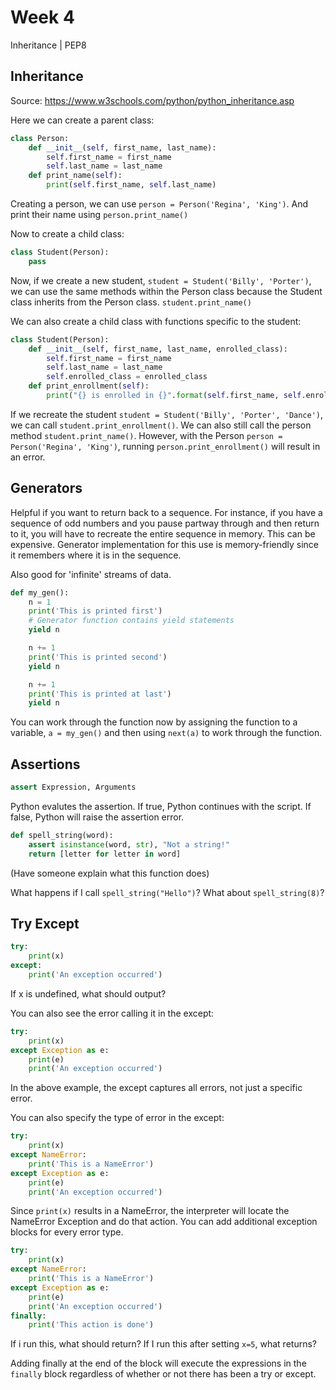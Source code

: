 # Week 4
Inheritance | PEP8

## Inheritance

Source: https://www.w3schools.com/python/python_inheritance.asp

Here we can create a parent class:
```python
class Person:
    def __init__(self, first_name, last_name):
        self.first_name = first_name
        self.last_name = last_name
    def print_name(self):
        print(self.first_name, self.last_name)
```

Creating a person, we can use `person = Person('Regina', 'King')`. And print
their name using `person.print_name()`

Now to create a child class:
```python
class Student(Person):
    pass
```

Now, if we create a new student, `student = Student('Billy', 'Porter')`, we can
use the same methods within the Person class because the Student class inherits
from the Person class. `student.print_name()`

We can also create a child class with functions specific to the student:
```python
class Student(Person):
    def __init__(self, first_name, last_name, enrolled_class):
        self.first_name = first_name
        self.last_name = last_name
        self.enrolled_class = enrolled_class
    def print_enrollment(self):
        print("{} is enrolled in {}".format(self.first_name, self.enrolled_class))
```

If we recreate the student `student = Student('Billy', 'Porter', 'Dance')`, we can
call `student.print_enrollment()`. We can also still call the person method `student.print_name()`. 
However, with the Person `person = Person('Regina', 'King')`,
running `person.print_enrollment()` will result in an error.

## Generators

Helpful if you want to return back to a sequence. For instance, if you have a
sequence of odd numbers and you pause partway through and then return to it,
you will have to recreate the entire sequence in memory. This can be expensive.
Generator implementation for this use is memory-friendly since it remembers where
it is in the sequence.

Also good for 'infinite' streams of data.

```python
def my_gen():
    n = 1
    print('This is printed first')
    # Generator function contains yield statements
    yield n

    n += 1
    print('This is printed second')
    yield n

    n += 1
    print('This is printed at last')
    yield n
```

You can work through the function now by assigning the function to a variable,
`a = my_gen()` and then using `next(a)` to work through the function.

## Assertions

```python
assert Expression, Arguments
```

Python evalutes the assertion. If true, Python continues with the script. If
false, Python will raise the assertion error.

```python
def spell_string(word):
    assert isinstance(word, str), "Not a string!"
    return [letter for letter in word]
```

(Have someone explain what this function does)

What happens if I call `spell_string("Hello")`?  What about `spell_string(8)`?

## Try Except

```python
try:
    print(x)
except:
    print('An exception occurred')
```

If x is undefined, what should output?

You can also see the error calling it in the except:

```python
try:
    print(x)
except Exception as e:
    print(e)
    print('An exception occurred')
```

In the above example, the except captures all errors, not just a specific error.

You can also specify the type of error in the except:

```python
try:
    print(x)
except NameError:
    print('This is a NameError')
except Exception as e:
    print(e)
    print('An exception occurred')
```

Since `print(x)` results in a NameError, the interpreter will locate the NameError
Exception and do that action. You can add additional exception blocks for every
error type.

```python
try:
    print(x)
except NameError:
    print('This is a NameError')
except Exception as e:
    print(e)
    print('An exception occurred')
finally:
    print('This action is done')
```

If i run this, what should return? If I run this after setting `x=5`, what
returns?

Adding finally at the end of the block will execute the expressions in the
`finally` block regardless of whether or not there has been a try or except.
